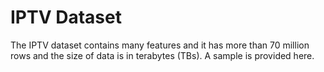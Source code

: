# IPTV Dataset

The IPTV dataset contains many features and it has more than 70 million rows and the size of data is in terabytes (TBs).  A sample is provided here.